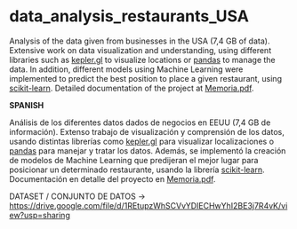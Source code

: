 # data_analysis_restaurants_USA

Analysis of the data given from businesses in the USA (7,4 GB of data). Extensive work on data visualization and understanding, using different libraries such as [kepler.gl](https://kepler.gl) to visualize locations or [pandas](https://pandas.pydata.org) to manage the data. In addition, different models using Machine Learning were implemented to predict the best position to place a given restaurant, using [scikit-learn](https://scikit-learn.org/stable/). Detailed documentation of the project at [Memoria.pdf](https://github.com/alejandrohdez00/data_analysis_restaurants_USA/blob/main/memoria.pdf).

**SPANISH**

Análisis de los diferentes datos dados de negocios en EEUU (7,4 GB de información). Extenso trabajo de visualización y comprensión de los datos, usando distintas librerías como [kepler.gl](https://kepler.gl) para visualizar localizaciones o [pandas](https://pandas.pydata.org) para manejar y tratar los datos. Además, se implementó la creación de modelos de Machine Learning que predijeran el mejor lugar para posicionar un determinado restaurante, usando la librería [scikit-learn](https://scikit-learn.org/stable/). Documentación en detalle del proyecto en [Memoria.pdf](https://github.com/alejandrohdez00/data_analysis_restaurants_USA/blob/main/memoria.pdf).


DATASET / CONJUNTO DE DATOS -> https://drive.google.com/file/d/1REtupzWhSCVvYDIECHwYhI2BE3j7R4vK/view?usp=sharing
